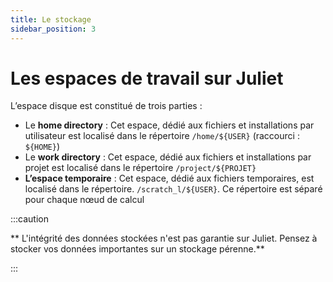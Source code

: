 ```yaml
---
title: Le stockage
sidebar_position: 3
---
```


# Les espaces de travail sur Juliet

L’espace disque est constitué de trois parties :

- Le **home directory** : Cet espace, dédié aux fichiers et installations par utilisateur est localisé dans le répertoire `/home/${USER}` (raccourci : `${HOME}`)
- Le **work directory** : Cet espace, dédié aux fichiers et installations par projet est localisé dans le répertoire `/project/${PROJET}`
- **L’espace temporaire**  : Cet espace, dédié aux fichiers temporaires, est localisé dans le répertoire. `/scratch_l/${USER}`. Ce répertoire est séparé pour chaque nœud de calcul

:::caution

** L'intégrité des données stockées n'est pas garantie sur Juliet. Pensez à stocker vos données importantes sur un stockage pérenne.**

:::

